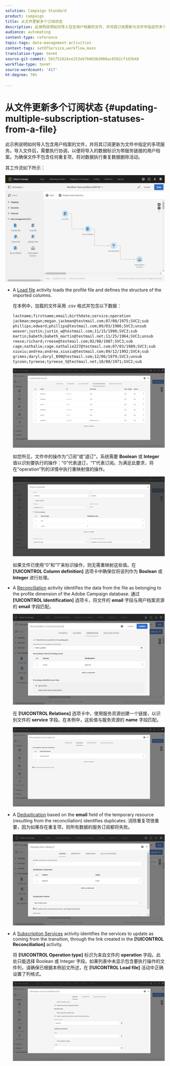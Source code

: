 ```yaml
---
solution: Campaign Standard
product: campaign
title: 从文件更新多个订阅状态
description: 此用例说明如何导入包含用户档案的文件，并将其订阅更新为文件中指定的多个服务。
audience: automating
content-type: reference
topic-tags: data-management-activities
context-tags: setOfService,workflow,main
translation-type: tm+mt
source-git-commit: 501f52624ce253eb7b0d36d908ac8502cf1d3b48
workflow-type: tm+mt
source-wordcount: '417'
ht-degree: 76%

---
```



# 从文件更新多个订阅状态 {#updating-multiple-subscription-statuses-from-a-file}

此示例说明如何导入包含用户档案的文件，并将其订阅更新为文件中指定的多项服务。导入文件后，需要执行协调，以便将导入的数据标识为带服务链接的用户档案。为确保文件不包含任何重复项，将对数据执行重复数据删除活动。

其工作流如下所示：

![](assets/subscription_activity_example1.png)

* A [Load file](../../automating/using/load-file.md) activity loads the profile file and defines the structure of the imported columns.

   在本例中，加载的文件采用 .csv 格式并包含以下数据：

   ```
   lastname;firstname;email;birthdate;service;operation
   jackman;megan;megan.jackman@testmail.com;07/08/1975;SVC2;sub
   phillips;edward;phillips@testmail.com;09/03/1986;SVC3;unsub
   weaver;justin;justin_w@testmail.com;11/15/1990;SVC3;sub
   martin;babeth;babeth_martin@testmail.net;11/25/1964;SVC3;unsub
   reese;richard;rreese@testmail.com;02/08/1987;SVC3;sub
   cage;nathalie;cage.nathalie227@testmail.com;07/03/1989;SVC3;sub
   xiuxiu;andrea;andrea.xiuxiu@testmail.com;09/12/1992;SVC4;sub
   grimes;daryl;daryl_890@testmail.com;12/06/1979;SVC3;unsub
   tycoon;tyreese;tyreese_t@testmail.net;10/08/1971;SVC2;sub
   ```

   ![](assets/subscription_example_load_file.png)

   如您所见，文件中的操作为“订阅”或“退订”。系统需要 **Boolean** 或 **Integer** 值以识别要执行的操作：“0”代表退订，“1”代表订阅。为满足此要求，将在“operation”列的详情中执行重映射值的操作。

   ![](assets/subscription_example_remapping.png)

   如果文件已使用“0”和“1”来标识操作，则无需重映射这些值。在 **[!UICONTROL Column definition]** 选项卡中确保仅将该列作为 **Boolean** 或 **Integer** 进行处理。

* A [Reconciliation](../../automating/using/reconciliation.md) activity identifies the data from the file as belonging to the profile dimension of the Adobe Campaign database. 通过 **[!UICONTROL Identification]** 选项卡，将文件的 **email** 字段与用户档案资源的 **email** 字段匹配。

   ![](assets/subscription_activity_example3.png)

   在 **[!UICONTROL Relations]** 选项卡中，使用服务资源创建一个链接，以识别文件的 **service** 字段。在本例中，这些值与服务资源的 **name** 字段匹配。

   ![](assets/subscription_example_service_relation.png)

* A [Deduplication](../../automating/using/deduplication.md) based on the **email** field of the temporary resource (resulting from the reconciliation) identifies duplicates. 消除重复项很重要，因为如果存在重复项，则所有数据的服务订阅都将失败。

   ![](assets/subscription_activity_example5.png)

* A [Subscription Services](../../automating/using/subscription-services.md) activity identifies the services to update as coming from the transition, through the link created in the **[!UICONTROL Reconciliation]** activity.

   将 **[!UICONTROL Operation type]** 标识为来自文件的 **operation** 字段。此处只能选择 Boolean 或 Integer 字段。如果列表中未显示包含要执行操作的文件列，请确保已根据本例前文所述，在 **[!UICONTROL Load file]** 活动中正确设置了列格式。

   ![](assets/subscription_activity_example_from_file.png)
